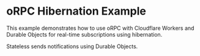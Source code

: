 # oRPC Hibernation Example

This example demonstrates how to use oRPC with Cloudflare Workers and Durable Objects for real-time subscriptions using hibernation.

Stateless sends notifications using Durable Objects.
